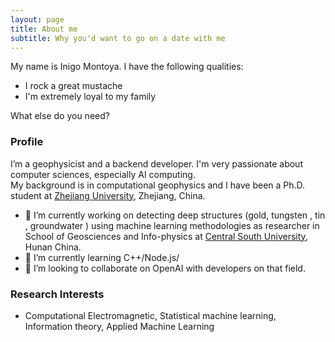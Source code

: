```yaml
---
layout: page
title: About me
subtitle: Why you'd want to go on a date with me
---
```


My name is Inigo Montoya. I have the following qualities:

- I rock a great mustache
- I'm extremely loyal to my family

What else do you need?

### Profile

I’m a geophysicist and a backend developer. I'm very passionate about computer sciences, especially AI computing.   
My background is in computational geophysics and I have been a Ph.D. student at [Zhejiang University](https://www.zju.edu.cn/), 
Zhejiang, China.

- 🔭 I’m currently working on detecting deep structures (gold, tungsten , tin , groundwater )  using machine learning methodologies as 
researcher in School of Geosciences and Info-physics at [Central South University](https://en.csu.edu.cn/), Hunan China.  
- 🌱 I’m currently learning C++/Node.js/ 
- 👯 I’m looking to collaborate on OpenAI with developers on that field. 

### Research Interests

- Computational Electromagnetic, Statistical machine learning, Information theory, Applied Machine Learning   

